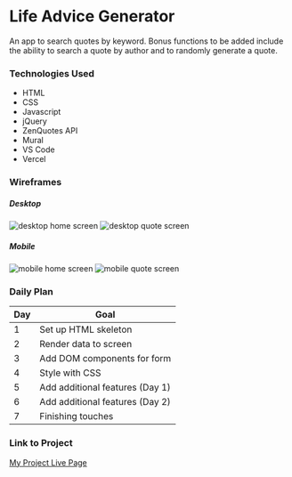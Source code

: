 # Life Advice Generator

An app to search quotes by keyword.
Bonus functions to be added include the ability to search a quote by author and to randomly generate a quote.

### Technologies Used

- HTML
- CSS
- Javascript
- jQuery
- ZenQuotes API
- Mural
- VS Code
- Vercel

### Wireframes

##### Desktop
![desktop home screen](https://i.imgur.com/8PTqtOQ.png)
![desktop quote screen](https://i.imgur.com/VtxVTTu.png)

##### Mobile
![mobile home screen](https://i.imgur.com/U6YF5eF.png)
![mobile quote screen](https://i.imgur.com/DAVnmW0.png)

### Daily Plan

| Day | Goal |
|-----|------|
|  1  | Set up HTML skeleton |
|  2  | Render data to screen |
|  3  | Add DOM components for form |
|  4  | Style with CSS |
|  5  | Add additional features (Day 1) |
|  6  | Add additional features (Day 2) |
|  7  | Finishing touches |


### Link to Project
[My Project Live Page](https://project1-iota-opal.vercel.app/)